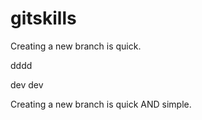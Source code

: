 # gitskills

Creating a new branch is quick.


dddd

dev   dev


Creating a new branch is quick AND simple.
